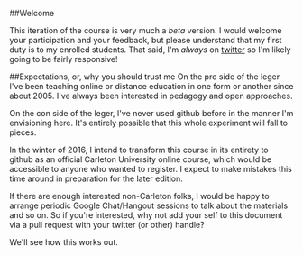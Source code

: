 ##Welcome

This iteration of the course is very much a *beta* version. I would welcome your participation and your feedback, but please understand that my first duty is to my enrolled students. That said, I'm *always* on [twitter](https://twitter.com/electricarchaeo) so I'm likely going to be fairly responsive!

##Expectations, or, why you should trust me
On the pro side of the leger I've been teaching online or distance education in one form or another since about 2005. I've always been interested in pedagogy and open approaches.

On the con side of the leger, I've never used github before in the manner I'm envisioning here. It's entirely possible that this whole experiment will fall to pieces. 

In the winter of 2016, I intend to transform this course in its entirety to github as an official Carleton University online course, which would be accessible to anyone who wanted to register. I expect to make mistakes this time around in preparation for the later edition.

If there are enough interested non-Carleton folks, I would be happy to arrange periodic Google Chat/Hangout sessions to talk about the materials and so on. So if you're interested, why not add your self to this document via a pull request with your twitter (or other) handle? 

We'll see how this works out. 



